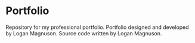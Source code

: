 # Portfolio

Repository for my professional portfolio. Portfolio designed and developed by Logan Magnuson.
Source code written by Logan Magnuson.
